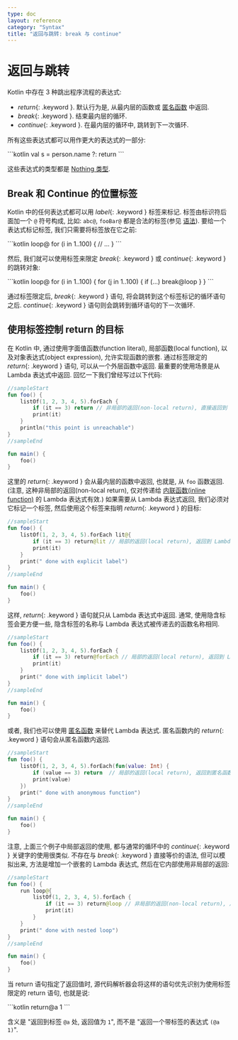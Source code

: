 ```yaml
---
type: doc
layout: reference
category: "Syntax"
title: "返回与跳转: break 与 continue"
---
```


# 返回与跳转

Kotlin 中存在 3 种跳出程序流程的表达式:

* *return*{: .keyword }. 默认行为是, 从最内层的函数或 [匿名函数](lambdas.html#anonymous-functions) 中返回.
* *break*{: .keyword }. 结束最内层的循环.
* *continue*{: .keyword }. 在最内层的循环中, 跳转到下一次循环.

所有这些表达式都可以用作更大的表达式的一部分:

<div class="sample" markdown="1" theme="idea" data-highlight-only>
```kotlin
val s = person.name ?: return
```
</div>

这些表达式的类型都是 [Nothing 类型](exceptions.html#the-nothing-type).

## Break 和 Continue 的位置标签

Kotlin 中的任何表达式都可以用 *label*{: .keyword } 标签来标记.
标签由标识符后面加一个 `@` 符号构成, 比如: `abc@`, `fooBar@` 都是合法的标签(参见 [语法](grammar.html#labelReference)).
要给一个表达式标记标签, 我们只需要将标签放在它之前:

<div class="sample" markdown="1" theme="idea" data-highlight-only>
```kotlin
loop@ for (i in 1..100) {
    // ...
}
```
</div>

然后, 我们就可以使用标签来限定 *break*{: .keyword } 或 *continue*{: .keyword } 的跳转对象:

<div class="sample" markdown="1" theme="idea" data-highlight-only>
```kotlin
loop@ for (i in 1..100) {
    for (j in 1..100) {
        if (...) break@loop
    }
}
```
</div>

通过标签限定后, *break*{: .keyword } 语句, 将会跳转到这个标签标记的循环语句之后. *continue*{: .keyword } 语句则会跳转到循环语句的下一次循环.


## 使用标签控制 return 的目标

在 Kotlin 中, 通过使用字面值函数(function literal), 局部函数(local function), 以及对象表达式(object expression), 允许实现函数的嵌套.
通过标签限定的 *return*{: .keyword } 语句, 可以从一个外层函数中返回.
最重要的使用场景是从 Lambda 表达式中返回. 回忆一下我们曾经写过以下代码:

<div class="sample" markdown="1" theme="idea">

```kotlin
//sampleStart
fun foo() {
    listOf(1, 2, 3, 4, 5).forEach {
        if (it == 3) return // 非局部的返回(non-local return), 直接返回到 foo() 函数的调用者
        print(it)
    }
    println("this point is unreachable")
}
//sampleEnd

fun main() {
    foo()
}
```
</div>

这里的 *return*{: .keyword } 会从最内层的函数中返回, 也就是, 从 `foo` 函数返回. (注意, 这种非局部的返回(non-local return), 仅对传递给 [内联函数(inline function)](inline-functions.html) 的 Lambda 表达式有效.)
如果需要从 Lambda 表达式返回, 我们必须对它标记一个标签, 然后使用这个标签来指明 *return*{: .keyword } 的目标:

<div class="sample" markdown="1" theme="idea">

```kotlin
//sampleStart
fun foo() {
    listOf(1, 2, 3, 4, 5).forEach lit@{
        if (it == 3) return@lit // 局部的返回(local return), 返回到 Lambda 表达式的调用者, 也就是, 返回到 forEach 循环
        print(it)
    }
    print(" done with explicit label")
}
//sampleEnd

fun main() {
    foo()
}
```
</div>

这样, *return*{: .keyword } 语句就只从 Lambda 表达式中返回. 通常, 使用隐含标签会更方便一些, 隐含标签的名称与 Lambda 表达式被传递去的函数名称相同.

<div class="sample" markdown="1" theme="idea">

```kotlin
//sampleStart
fun foo() {
    listOf(1, 2, 3, 4, 5).forEach {
        if (it == 3) return@forEach // 局部的返回(local return), 返回到 Lambda 表达式的调用者, 也就是, 返回到 forEach 循环
        print(it)
    }
    print(" done with implicit label")
}
//sampleEnd

fun main() {
    foo()
}
```
</div>

或者, 我们也可以使用 [匿名函数](lambdas.html#anonymous-functions) 来替代 Lambda 表达式. 匿名函数内的 *return*{: .keyword } 语句会从匿名函数内返回.

<div class="sample" markdown="1" theme="idea">

```kotlin
//sampleStart
fun foo() {
    listOf(1, 2, 3, 4, 5).forEach(fun(value: Int) {
        if (value == 3) return  // 局部的返回(local return), 返回到匿名函数的调用者, 也就是, 返回到 forEach 循环
        print(value)
    })
    print(" done with anonymous function")
}
//sampleEnd

fun main() {
    foo()
}
```
</div>

注意, 上面三个例子中局部返回的使用, 都与通常的循环中的 *continue*{: .keyword } 关键字的使用很类似.
不存在与 *break*{: .keyword } 直接等价的语法, 但可以模拟出来, 方法是增加一个嵌套的 Lambda 表达式, 然后在它内部使用非局部的返回:

<div class="sample" markdown="1" theme="idea">

```kotlin
//sampleStart
fun foo() {
    run loop@{
        listOf(1, 2, 3, 4, 5).forEach {
            if (it == 3) return@loop // 非局部的返回(non-local return), 从传递给 run 函数的 Lambda 表达式中返回
            print(it)
        }
    }
    print(" done with nested loop")
}
//sampleEnd

fun main() {
    foo()
}
```
</div>

当 return 语句指定了返回值时, 源代码解析器会将这样的语句优先识别为使用标签限定的 return 语句, 也就是说:

<div class="sample" markdown="1" theme="idea" data-highlight-only>
```kotlin
return@a 1
```
</div>

含义是 "返回到标签 `@a` 处, 返回值为 `1`", 而不是 "返回一个带标签的表达式 `(@a 1)`".
